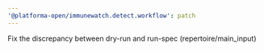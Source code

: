 ```yaml
---
'@platforma-open/immunewatch.detect.workflow': patch
---
```


Fix the discrepancy between dry-run and run-spec (repertoire/main_input)
